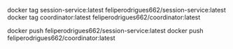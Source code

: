docker tag session-service:latest feliperodrigues662/session-service:latest
docker tag coordinator:latest feliperodrigues662/coordinator:latest

docker push feliperodrigues662/session-service:latest
docker push feliperodrigues662/coordinator:latest




